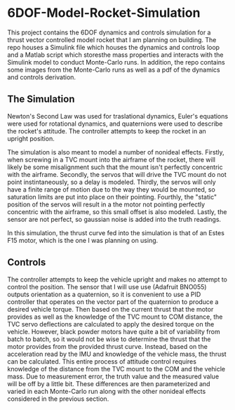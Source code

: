 # 6DOF-Model-Rocket-Simulation

This project contains the 6DOF dynamics and controls simulation for a thrust vector controlled model rocket that
I am planning on building. The repo houses a Simulink file which houses the dynamics and controls loop and a Matlab 
script which storesthe mass properties and interacts with the Simulink model to conduct Monte-Carlo runs. In addition, 
the repo contains some images from the Monte-Carlo runs as well as a pdf of the dynamics and controls derivation.

## The Simulation
Newton's Second Law was used for traslational dynamics, Euler's equations were used for rotational 
dynamics, and quaternions were used to describe the rocket's attitude. The controller attempts to keep
the rocket in an upright position. 

The simulation is also meant to model a number of nonideal effects. Firstly, when screwing in a TVC mount
into the airframe of the rocket, there will likely be some misalignment such that the mount isn't perfectly
concentric with the airframe. Secondly, the servos that will drive the TVC mount do not point instintaneously,
so a delay is modeled. Thirdly, the servos will only have a finite range of motion due to the way they would be
mounted, so saturation limits are put into place on their pointing. Fourthly, the "static" position of the servos
will result in a the motor not pointing perfectly concentric with the airframe, so this small offset is also modeled.
Lastly, the sensor are not perfect, so gaussian noise is added into the truth readings.

In this simulation, the thrust curve fed into the simulation is that of an Estes F15 motor, which is the one I was planning
on using.

## Controls
The controller attempts to keep the vehicle upright and makes no attempt to control the position. 
The sensor that I will use use (Adafruit BNO055) outputs orientation as a quaternion, so it is convenient to use a PID controller that
operates on the vector part of the quaternion to produce a desired vehicle torque. Then based on the current thrust that the
motor provides as well as the knowledge of the TVC mount to COM distance, the TVC servo deflections are calculated to apply the
desired torque on the vehicle. However, black powder motors have quite a bit of variability from batch to batch, so it would not
be wise to determine the thrust that the motor provides from the provided thrust curve. Instead, based on the acceleration read by
the IMU and knowledge of the vehicle mass, the thrust can be calculated. This entire process of attitude control requires knowledge of
the distance from the TVC mount to the COM and the vehicle mass. Due to measurement error, the truth value and the measured value will be 
off by a little bit. These differences are then parameterized and varied in each Monte-Carlo run along with the other nonideal effects 
considered in the previous section.
